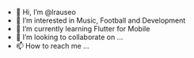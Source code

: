 - 👋 Hi, I’m @lrauseo
- 👀 I’m interested in Music, Football and Development
- 🌱 I’m currently learning Flutter for Mobile
- 💞️ I’m looking to collaborate on ...
- 📫 How to reach me ...

<!---
lrauseo/lrauseo is a ✨ special ✨ repository because its `README.md` (this file) appears on your GitHub profile.
You can click the Preview link to take a look at your changes.
--->
